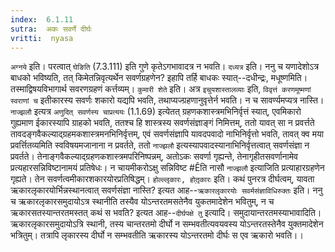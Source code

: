 ```yaml
---
index:  6.1.11
sutra:  अकः सवर्णे दीर्घः
vritti:  nyasa
---
```


`अग्नये` इति। परत्वात् `घेङिति` (7.3.111) इति गुणे कृतेऽगभावादत्र न भवति।
`दध्यत्र` इति। ननु च यणादेशोऽत्र बाधको भविष्यति, तत् किमेतन्निवृत्यर्थेन सवर्णग्रहणेन? इहापि तर्हि बाधकः स्यात्--दधीन्द्रः, मधूष्णमिति। तस्माद्विषयविभागार्थ सवरणग्रहणं कर्त्तव्यम्।
`कुमारी शेते` इति। अत्र `इचुयशास्तालव्याः` इति, `विवृत्तं करणमूष्मणां स्वराणां च` इतीकारस्य सवर्णः शकारो यद्यपि भवति, तथाप्यज्ग्रहणानुवृत्तेर्न भवति। न च सावर्ण्यमप्यत्र नास्ति। `नाज्झलौ` इत्यत्र `अणुदित् सवर्णस्य चाप्रत्ययः` (1.1.69) इत्येतत् ग्रहणकशास्त्रमभिनिर्वृत्तं स्यात्, एवमिकारो गुह्यमाण ईकारस्यापि ग्राहको भवति, ततश्च हि शास्त्रस्य सवर्णसंज्ञाङ्गं निमित्तम्, ततो यावत् सा न प्रवर्त्तते तावदङ्गवैकल्याद्ग्रहमकशास्त्रमनभिनिर्वृत्तम्, एवं सवर्णसंज्ञापि यावदपवादो नाभिनिर्वृत्तो भवति, तावत् क्व मया प्रवर्त्तितव्यमिति स्वविषयमजानाना न प्रवर्तते, ततो `नाज्झलौ` इत्यस्यापवादस्यानाभिनिर्वृत्तत्वात् सवर्णसंज्ञा न प्रवर्तते। तेनाङ्गवैकल्याद्ग्रहणकशास्त्रमपरिनिष्पन्नम्, अतोऽकः सवर्णा गृह्यन्ते, तेनागृहीतसवर्णानामेव प्रत्यहारसन्निविष्टानामयं प्रतिषेधः। न चायमीकरोऽक्षु सन्निविष्ट #Êति नासौ `नाज्झलौ` इत्याजिति प्रत्याहारग्रहणेन गृह्यते। तेन सवर्णत्वमीकारशकारयोरप्रतिषिद्धम्।
`होल्ल्लृकारः, होतृ़कारः` इति। कथं पुनरत्र दीर्घत्वम्, यावता ऋकारलृकारयोर्भिन्नस्थानत्वात् सवर्णसंज्ञा नास्ति? इत्यत आह--`ऋकारलृकारयोः सवर्मसंज्ञाविधिरुक्तः` इति। ननु च ऋकारलृकारसमुदायोऽत्र स्थानीति तस्यैव योऽन्तरतमसतेनैव युकतमादेशेन भवितुम्, न च ऋकारसतस्यान्तरतमस्तत् कथं स भवति? इत्यत आह--`दीर्घपक्षे तु` इत्यादि। समुदायान्तरतमस्याभावादिति। ऋकारलृकारसमुदायोऽत्रि स्थानी, तस्य चान्तरतमो दीर्घो न सम्भवतीत्यवयवस्य योऽन्तरतस्तेनैव युक्तमादेशेन भत्रितुम्। तत्रापि लृकारस्य दीर्घो न सम्भवतीति ऋकारस्य योऽन्तरतमो दीर्घः स एव ऋकारो भवति।।

